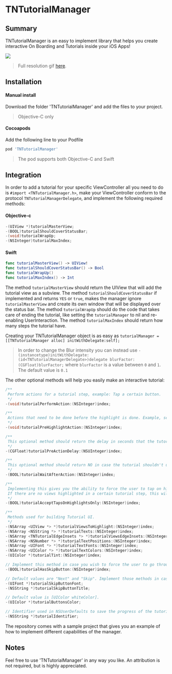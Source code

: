 # TNTutorialManager

## Summary
TNTutorialManager is an easy to implement library that helps you create interactive On Boarding and Tutorials inside your iOS Apps!

![](https://thumbs.gfycat.com/RectangularCalculatingJackal-size_restricted.gif)
> Full resolution gif <a href="https://gfycat.com/RectangularCalculatingJackal" target="_blank">here</a>.

## Installation

#### Manual install
Download the folder 'TNTutorialManager' and add the files to your project.
> Objective-C only

#### Cocoapods
Add the following line to your Podfile
```ruby
pod 'TNTutorialManager'
```
> The pod supports both Objective-C and Swift

## Integration
In order to add a tutorial for your specific ViewController all you need to do is `#import <TNTutorialManager.h>`, make your ViewController conform to the protocol `TNTutorialManagerDelegate`, and implement the following required methods:
#### Objective-c
```objective-c
-(UIView *)tutorialMasterView;
-(BOOL)tutorialShouldCoverStatusBar;
-(void)tutorialWrapUp;
-(NSInteger)tutorialMaxIndex;
```
#### Swift
```swift
func tutorialMasterView() -> UIView!
func tutorialShouldCoverStatusBar() -> Bool
func tutorialWrapUp()
func tutorialMaxIndex() -> Int
```

The method `tutorialMasterView` should return the UIView that will add the tutorial view as a subview.
The method `tutorialShouldCoverStatusBar` if implemented and returns `YES` or `true`, makes the manager ignore `tutorialMasterView` and create its own window that will be displayed over the status bar.
The method `tutorialWrapUp` should do the code that takes care of ending the tutorial, like setting the `tutorialManager` to nil and re-enabling UserInteraction.
The method `tutorialMaxIndex` should return how many steps the tutorial have.

Creating your TNTutorialManager object is as easy as `tutorialManager = [[TNTutorialManager alloc] initWithDelegate:self];`
> In order to change the Blur intensity you can instead use `-(instancetype)initWithDelegate:(id<TNTutorialManagerDelegate>)delegate blurFactor:(CGFloat)blurFactor;` where `blurFactor` is a value between `0` and `1`. The default value is `0.1`

The other optional methods will help you easily make an interactive tutorial:
```objective-c
/**
 Perform actions for a tutorial step, example: Tap a certain button.
 */
-(void)tutorialPerformAction:(NSInteger)index;

/**
 Actions that need to be done before the highlight is done. Example, scroll to a certain UITableViewCell.
 */
-(void)tutorialPreHighlightAction:(NSInteger)index;

/**
 This optional method should return the delay in seconds that the tutorialManager should wait before performing the next highlight, it is used in case there's a UI update that needs to be done.
 */
-(CGFloat)tutorialPreActionDelay:(NSUInteger)index;

/**
 This optional method should return NO in case the tutorial shouldn't update for a certain index. Example: If the UI pushes a new UIViewController and you need to start a new tutorial from inside the new UIViewController.
 */
-(BOOL)tutorialWaitAfterAction:(NSInteger)index;

/**
 Implementing this gives you the ability to force the user to tap on highlighted views instead of anywhere.
 If there are no views highlighted in a certain tutorial step, this will be ignored, and the user will be able to tap anywhere.
 */
-(BOOL)tutorialAcceptTapsOnHighlightsOnly:(NSInteger)index;

/**
 Methods used for building Tutorial UI.
 */
-(NSArray <UIView *> *)tutorialViewsToHighlight:(NSInteger)index;
-(NSArray <NSString *> *)tutorialTexts:(NSInteger)index;
-(NSArray <TNTutorialEdgeInsets *> *)tutorialViewsEdgeInsets:(NSInteger)index;
-(NSArray <NSNumber *> *)tutorialTextPositions:(NSInteger)index;
-(NSArray <UIFont *> *)tutorialTextFonts:(NSInteger)index;
-(NSArray <UIColor *> *)tutorialTextColors:(NSInteger)index;
-(UIColor *)tutorialTint:(NSInteger)index;

// Implement this method in case you wish to force the user to go through tutorial.
-(BOOL)tutorialHasSkipButton:(NSInteger)index;

// Default values are "Next" and "Skip". Implement those methods in case you wish to Localize your application or use different titles.
-(UIFont *)tutorialSkipButtonFont;
-(NSString *)tutorialSkipButtonTitle;

// Default value is [UIColor whiteColor].
-(UIColor *)tutorialButtonsColor;

// Identifier used in NSUserDefaults to save the progress of the tutorial for the specific view controllers. The default value is the class name of the delegate. Implement only in case the same UIViewController class will be used multiple times in your UI and need a different identifier for each time it is used.
-(NSString *)tutorialIdentifier;
```

The repository comes with a sample project that gives you an example of how to implement different capabilities of the manager.

## Notes

Feel free to use 'TNTutorialManager' in any way you like. An attribution is not required, but is highly appreciated.
